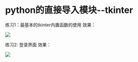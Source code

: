 # python的直接导入模块--tkinter

练习1：最基本的tkinter内置函数的使用
效果：

![](https://tva1.sinaimg.cn/large/008eGmZEgy1gn14d2i8ezg305k03kqne.gif)


练习2: 登录界面
效果：

![](https://tva1.sinaimg.cn/large/008eGmZEgy1gn14cwql7qj30cc091gmq.jpg)
